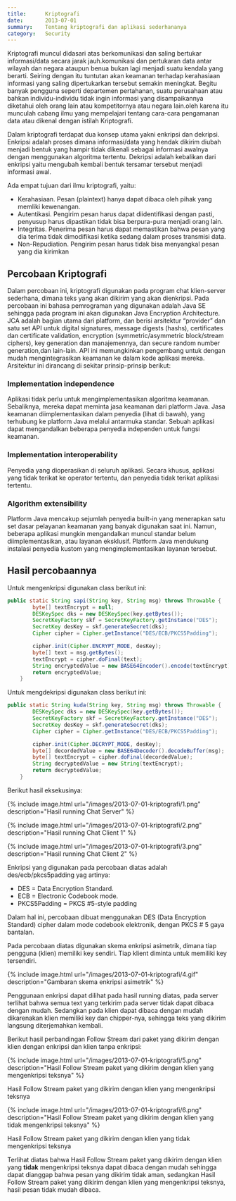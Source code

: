 ```yaml
---
title:      Kriptografi
date:       2013-07-01
summary:    Tentang kriptografi dan aplikasi sederhananya
category:   Security
---
```


Kriptografi muncul didasari atas berkomunikasi dan saling bertukar informasi/data secara jarak jauh.komunikasi dan pertukaran data antar wilayah dan negara ataupun benua bukan lagi menjadi suatu kendala yang berarti. Seiring dengan itu tuntutan akan keamanan terhadap kerahasiaan informasi yang saling dipertukarkan tersebut semakin meningkat. Begitu banyak pengguna seperti departemen pertahanan, suatu perusahaan atau bahkan individu-individu tidak ingin informasi yang disampaikannya diketahui oleh orang lain atau kompetitornya atau negara lain.oleh karena itu munculah cabang ilmu yang mempelajari tentang cara-cara pengamanan data atau dikenal dengan istilah Kriptografi.

Dalam kriptografi terdapat dua konsep utama yakni enkripsi dan dekripsi. Enkripsi adalah proses dimana informasi/data yang hendak dikirim diubah menjadi bentuk yang hampir tidak dikenali sebagai informasi awalnya dengan menggunakan algoritma tertentu. Dekripsi adalah kebalikan dari enkripsi yaitu mengubah kembali bentuk tersamar tersebut menjadi informasi awal.

Ada empat tujuan dari ilmu kriptografi, yaitu:

- Kerahasiaan. Pesan (plaintext) hanya dapat dibaca oleh pihak yang memliki kewenangan.
- Autentikasi. Pengirim pesan harus dapat diidentifikasi dengan pasti, penyusup harus dipastikan tidak bisa berpura-pura menjadi orang lain.
- Integritas. Penerima pesan harus dapat memastikan bahwa pesan yang dia terima tidak dimodifikasi ketika sedang dalam proses transmisi data.
- Non-Repudiation. Pengirim pesan harus tidak bisa menyangkal pesan yang dia kirimkan

## Percobaan Kriptografi

Dalam percobaan ini, kriptografi digunakan pada program chat klien-server sederhana, dimana teks yang akan dikirim yang akan dienkripsi. Pada percobaan ini bahasa pemrograman yang digunakan adalah Java SE sehingga pada program ini akan digunakan Java Encryption Architecture. JCA adalah bagian utama dari platform, dan berisi arsitektur “provider” dan satu set API untuk digital signatures, message digests (hashs), certificates dan certificate validation, encryption (symmetric/asymmetric block/stream ciphers), key generation dan manajemennya, dan secure random number generation,dan lain-lain. API ini memungkinkan pengembang untuk dengan mudah mengintegrasikan keamanan ke dalam kode aplikasi mereka. Arsitektur ini dirancang di sekitar prinsip-prinsip berikut:

### Implementation independence

Aplikasi tidak perlu untuk mengimplementasikan algoritma keamanan. Sebaliknya, mereka dapat meminta jasa keamanan dari platform Java. Jasa keamanan diimplementasikan dalam penyedia (lihat di bawah), yang terhubung ke platform Java melalui antarmuka standar. Sebuah aplikasi dapat mengandalkan beberapa penyedia independen untuk fungsi keamanan.

### Implementation interoperability

Penyedia yang dioperasikan di seluruh aplikasi. Secara khusus, aplikasi yang tidak terikat ke operator tertentu, dan penyedia tidak terikat aplikasi tertentu.

### Algorithm extensibility

Platform Java mencakup sejumlah penyedia built-in yang menerapkan satu set dasar pelayanan keamanan yang banyak digunakan saat ini. Namun, beberapa aplikasi mungkin mengandalkan muncul standar belum diimplementasikan, atau layanan eksklusif. Platform Java mendukung instalasi penyedia kustom yang mengimplementasikan layanan tersebut.

## Hasil percobaannya

Untuk mengenkripsi digunakan class berikut ini:

```java
public static String sapi(String key, String msg) throws Throwable {
        byte[] textEncrypt = null;
        DESKeySpec dks = new DESKeySpec(key.getBytes());
        SecretKeyFactory skf = SecretKeyFactory.getInstance("DES");
        SecretKey desKey = skf.generateSecret(dks);
        Cipher cipher = Cipher.getInstance("DES/ECB/PKCS5Padding");

        cipher.init(Cipher.ENCRYPT_MODE, desKey);
        byte[] text = msg.getBytes();
        textEncrypt = cipher.doFinal(text);
        String encryptedValue = new BASE64Encoder().encode(textEncrypt);
        return encryptedValue;
    }
```

Untuk mengdekripsi digunakan class berikut ini:

```java
public static String kuda(String key, String msg) throws Throwable {
        DESKeySpec dks = new DESKeySpec(key.getBytes());
        SecretKeyFactory skf = SecretKeyFactory.getInstance("DES");
        SecretKey desKey = skf.generateSecret(dks);
        Cipher cipher = Cipher.getInstance("DES/ECB/PKCS5Padding");

        cipher.init(Cipher.DECRYPT_MODE, desKey);
        byte[] decordedValue = new BASE64Decoder().decodeBuffer(msg);
        byte[] textEncrypt = cipher.doFinal(decordedValue);
        String decryptedValue = new String(textEncrypt);
        return decryptedValue;
    }
```

Berikut hasil eksekusinya:

{% include image.html url="/images/2013-07-01-kriptografi/1.png" description="Hasil running Chat Server" %}

{% include image.html url="/images/2013-07-01-kriptografi/2.png" description="Hasil running Chat Client 1" %}

{% include image.html url="/images/2013-07-01-kriptografi/3.png" description="Hasil running Chat Client 2" %}

Enkripsi yang digunakan pada percobaan diatas adalah des/ecb/pkcs5padding yag artinya:

- DES = Data Encryption Standard.
- ECB = Electronic Codebook mode.
- PKCS5Padding = PKCS #5-style padding

Dalam hal ini, percobaan dibuat menggunakan DES (Data Encryption Standard) cipher dalam mode codebook elektronik, dengan PKCS # 5 gaya bantalan.

Pada percobaan diatas digunakan skema enkripsi asimetrik, dimana tiap pengguna (klien) memiliki key sendiri. Tiap klient diminta untuk memiliki key tersendiri.

{% include image.html url="/images/2013-07-01-kriptografi/4.gif" description="Gambaran skema enkripsi asimetrik" %}

Penggunaan enkripsi dapat dilihat pada hasil running diatas, pada server terlihat bahwa semua text yang terkirim pada server tidak dapat dibaca dengan mudah. Sedangkan pada klien dapat dibaca dengan mudah dikarenakan klien memiliki key dan chipper-nya, sehingga teks yang dikirim langsung diterjemahkan kembali.

Berikut hasil perbandingan Follow Stream dari paket yang dikirim dengan klien dengan enkripsi dan klien tanpa enkripsi:

{% include image.html url="/images/2013-07-01-kriptografi/5.png" description="Hasil Follow Stream paket yang dikirim dengan klien yang mengenkripsi teksnya" %}

Hasil Follow Stream paket yang dikirim dengan klien yang mengenkripsi teksnya

{% include image.html url="/images/2013-07-01-kriptografi/6.png" description="Hasil Follow Stream paket yang dikirim dengan klien yang tidak mengenkripsi teksnya" %}

Hasil Follow Stream paket yang dikirim dengan klien yang tidak mengenkripsi teksnya

Terlihat diatas bahwa Hasil Follow Stream paket yang dikirim dengan klien yang **tidak** mengenkripsi teksnya dapat dibaca dengan mudah sehingga dapat dianggap bahwa pesan yang dikirim tidak aman, sedangkan Hasil Follow Stream paket yang dikirim dengan klien yang mengenkripsi teksnya, hasil pesan tidak mudah dibaca.
